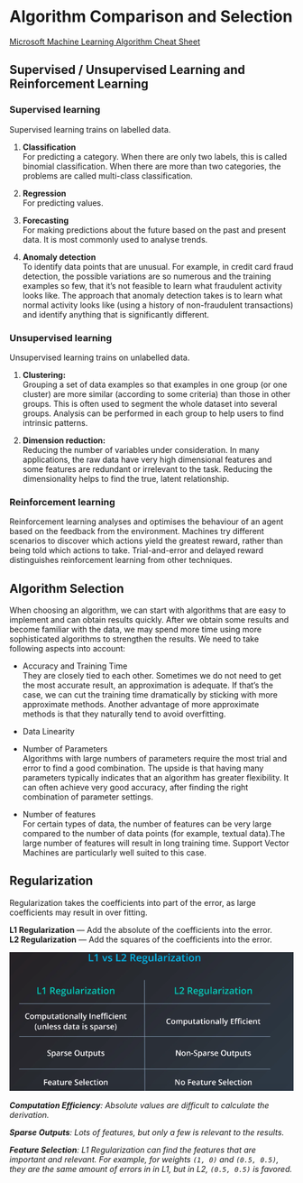 # Algorithm Comparison and Selection

<a href="https://download.microsoft.com/download/A/6/1/A613E11E-8F9C-424A-B99D-65344785C288/microsoft-machine-learning-algorithm-cheat-sheet-v7.pdf" download>Microsoft Machine Learning Algorithm Cheat Sheet</a>


## Supervised / Unsupervised Learning and Reinforcement Learning

### Supervised learning
Supervised learning trains on labelled data.

1. **Classification** <br />
For predicting a category. When there are only two labels, this is called binomial classification. When there are more than two categories, the problems are called multi-class classification. 

2. **Regression** <br />
For predicting values.

3. **Forecasting** <br />
For making predictions about the future based on the past and present data. It is most commonly used to analyse trends.

4. **Anomaly detection** <br />
To identify data points that are unusual. For example, in credit card fraud detection, the possible variations are so numerous and the training examples so few, that it’s not feasible to learn what fraudulent activity looks like. The approach that anomaly detection takes is to learn what normal activity looks like (using a history of non-fraudulent transactions) and identify anything that is significantly different.

### Unsupervised learning
Unsupervised learning trains on unlabelled data.

1. **Clustering:** <br />
Grouping a set of data examples so that examples in one group (or one cluster) are more similar (according to some criteria) than those in other groups. This is often used to segment the whole dataset into several groups. Analysis can be performed in each group to help users to find intrinsic patterns.

2. **Dimension reduction:** <br />
Reducing the number of variables under consideration. In many applications, the raw data have very high dimensional features and some features are redundant or irrelevant to the task. Reducing the dimensionality helps to find the true, latent relationship. 

### Reinforcement learning
Reinforcement learning analyses and optimises the behaviour of an agent based on the feedback from the environment. Machines try different scenarios to discover which actions yield the greatest reward, rather than being told which actions to take. Trial-and-error and delayed reward distinguishes reinforcement learning from other techniques.

## Algorithm Selection
When choosing an algorithm, we can start with algorithms that are easy to implement and can obtain results quickly. After we obtain some results and become familiar with the data, we may spend more time using more sophisticated algorithms to strengthen the results. We need to take following aspects into account:

* Accuracy and Training Time <br />
They are closely tied to each other. Sometimes we do not need to get the most accurate result, an approximation is adequate. If that’s the case, we can cut the training time dramatically by sticking with more approximate methods. Another advantage of more approximate methods is that they naturally tend to avoid overfitting.

* Data Linearity <br />

* Number of Parameters <br />
Algorithms with large numbers of parameters require the most trial and error to find a good combination. The upside is that having many parameters typically indicates that an algorithm has greater flexibility. It can often achieve very good accuracy, after finding the right combination of parameter settings.

* Number of features <br />
For certain types of data, the number of features can be very large compared to the number of data points (for example, textual data).The large number of features will result in long training time. Support Vector Machines are particularly well suited to this case.

## Regularization
Regularization takes the coefficients into part of the error, as large coefficients may result in over fitting.

**L1 Regularization** — Add the absolute of the coefficients into the error. <br />
**L2 Regularization** — Add the squares of the coefficients into the error.

![alt text](regularization.png) <br />

***Computation Efficiency**: Absolute values are difficult to calculate the derivation. <br />*

***Sparse Outputs**: Lots of features, but only a few is relevant to the results. <br />*

***Feature Selection**: L1 Regularization can find the features that are important and relevant. For example, for weights `(1, 0)` and `(0.5, 0.5)`, they are the same amount of errors in in L1, but in L2, `(0.5, 0.5)` is favored. <br />*